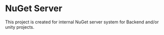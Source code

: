 # NuGet Server

This project is created for internal NuGet server system for Backend and/or unity projects.
